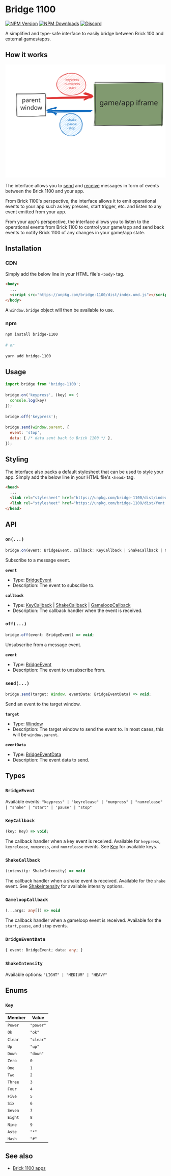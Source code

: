 # Bridge 1100

[![NPM Version](https://img.shields.io/npm/v/bridge-1100?logo=npm)](http://npm.im/bridge-1100)
[![NPM Downloads](https://img.shields.io/npm/dm/bridge-1100?logo=npm)](http://npm.im/bridge-1100)
[![Discord](https://img.shields.io/discord/1153955094337957908?logo=discord)](https://discord.com/invite/6AQDnZa4Xm)

A simplified and type-safe interface to easily bridge between Brick 100 and external games/apps.

## How it works

![How it works](./docs/bridge-1100%20visual.svg)

The interface allows you to [send](https://developer.mozilla.org/en-US/docs/Web/API/Window/postMessage) and [receive](https://developer.mozilla.org/en-US/docs/Web/API/EventSource/message_event) messages in form of events between the Brick 1100 and your app.

From Brick 1100's perspective, the interface allows it to emit operational events to your app such as key presses, start trigger, etc. and listen to any event emitted from your app.

From your app's perspective, the interface allows you to listen to the operational events from Brick 1100 to control your game/app and send back events to notify Brick 1100 of any changes in your game/app state.

## Installation

### CDN

Simply add the below line in your HTML file's `<body>` tag.

```html
<body>
  ...
  <script src="https://unpkg.com/bridge-1100/dist/index.umd.js"></script>
</body>
```

A `window.bridge` object will then be available to use.

### npm

```sh
npm install bridge-1100

# or

yarn add bridge-1100
```

## Usage

```js
import bridge from 'bridge-1100';

bridge.on('keypress', (key) => {
  console.log(key)
});

bridge.off('keypress');

bridge.send(window.parent, {
  event: 'stop',
  data: { /* data sent back to Brick 1100 */ },
});
```

## Styling

The interface also packs a default stylesheet that can be used to style your app. Simply add the below line in your HTML file's `<head>` tag.

```html
<head>
  ...
  <link rel="stylesheet" href="https://unpkg.com/bridge-1100/dist/index.css" />
  <link rel="stylesheet" href="https://unpkg.com/bridge-1100/dist/font.css" /> <!-- If you wish to use the same font as Brick 1100 -->
</head>
```

## API

### `on(...)`

```ts
bridge.on(event: BridgeEvent, callback: KeyCallback | ShakeCallback | GameloopCallback) => void;
```

Subscribe to a message event.

__`event`__

- Type: [BridgeEvent](#bridgeevent)
- Description: The event to subscribe to.

__`callback`__

- Type: [KeyCallback](#keycallback) | [ShakeCallback](#shakecallback) | [GameloopCallback](#gameloopcallback)
- Description: The callback handler when the event is received.

### `off(...)`

```ts
bridge.off(event: BridgeEvent) => void;
```

Unsubscribe from a message event.

__`event`__

- Type: [BridgeEvent](#bridgeevent)
- Description: The event to unsubscribe from.

### `send(...)`

```ts
bridge.send(target: Window, eventData: BridgeEventData) => void;
```

Send an event to the target window.

__`target`__

- Type: [Window](https://developer.mozilla.org/en-US/docs/Web/API/Window)
- Description: The target window to send the event to. In most cases, this will be `window.parent`.

__`eventData`__

- Type: [BridgeEventData](#bridgeeventdata)
- Description: The event data to send.

## Types

### `BridgeEvent`

Available events: `"keypress" | "keyrelease" | "numpress" | "numrelease" | "shake" | "start" | 'pause' | "stop"`

### `KeyCallback`

```ts
(key: Key) => void;
```

The callback handler when a key event is received. Available for `keypress`, `keyrelease`, `numpress`, and `numrelease` events. See [Key](#key) for available keys.

### `ShakeCallback`

```ts
(intensity: ShakeIntensity) => void
```

The callback handler when a shake event is received. Available for the `shake` event. See [ShakeIntensity](#shakeintensity) for available intensity options.

### `GameloopCallback`

```ts
(...args: any[]) => void
```

The callback handler when a gameloop event is received. Available for the `start`, `pause`, and `stop` events.

### `BridgeEventData`

```ts
{ event: BridgeEvent; data: any; }
```

### `ShakeIntensity`

Available options: `"LIGHT" | "MEDIUM" | "HEAVY"`

## Enums

### `Key`

Member | Value |
--- | --- |
`Power` | `"power"`
`Ok` | `"ok"`
`Clear` | `"clear"`
`Up` | `"up"`
`Down` | `"down"`
`Zero` | `0`
`One` | `1`
`Two` | `2`
`Three` | `3`
`Four` | `4`
`Five` | `5`
`Six` | `6`
`Seven` | `7`
`Eight` | `8`
`Nine` | `9`
`Aste` | `"*"`
`Hash` | `"#"`

## See also

- [Brick 1100 apps](https://github.com/Visnalize/brick-1100-apps)
